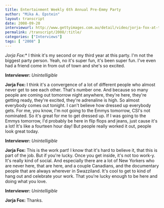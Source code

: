 ```yaml
---
title: Entertainment Weekly 6th Annual Pre-Emmy Party
author: "Mika A. Epstein"
layout: transcript
date: 2008-09-20
interviewurl: http://www.gettyimages.com.au/detail/video/jorja-fox-at-the-entertainment-weekly-6th-annual-pre-emmy-news-footage/83051710
permalink: /transcript/2008/:title/
categories: ["Interviews"]
tags: [ "2008" ]
---
```


*Jorja Fox:** I think it's my second or my third year at this party. I'm not the biggest party person. Yeah, no it's super fun, it's been super fun. I've even had a friend come in from out of town and she's so excited.

**Interviewer:** *Unintelligible*

**Jorja Fox:** I think it's a convergence of a lot of different people who almost never get to see each other. That's number one. And because so many people are coming out tomorrow night anywhere, they're here, they're getting ready, they're excited, they're adrenaline is high. So almost everybody comes out tonight. I can't believe how dressed up everybody gets. For me, you know, I'm not going to the Emmys tomorrow, CSI's not nominated. So it's great for me to get dressed up. If I was going to the Emmys tomorrow, I'd probably be here in flip flops and jeans, just cause it's a lot! It's like a fourteen hour day! But people really worked it out, people look great today.

**Interviewer:** *Unintelligible*

**Jorja Fox:** This is the work part! I know that it's hard to believe it, that this is part of the job. But if you're lucky. Once you get inside, it's not too work-y. It's really kind of social. And especially there are a lot of New Yorkers who are never here, that are here, and a couple Canadians, and the documentary people that are always wherever in Swazziland. It's cool to get to kind of hang out and celebrate your work. That you're lucky enough to be here and doing what you love.

**Interviewer:** *Unintelligible*

**Jorja Fox:** Thanks.
